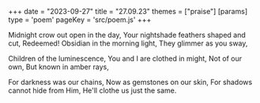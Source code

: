 +++
date = "2023-09-27"
title = "27.09.23"
themes = ["praise"]
[params]
  type = 'poem'
  pageKey = 'src/poem.js'
+++

Midnight crow out open in the day,
Your nightshade feathers shaped and cut,
Redeemed! Obsidian in the morning light, 
They glimmer as you sway,

Children of the luminescence,
You and I are clothed in might,
Not of our own, 
But known in amber rays,

For darkness was our chains,
Now as gemstones on our skin,
For shadows cannot hide from Him,
He'll clothe us just the same.
